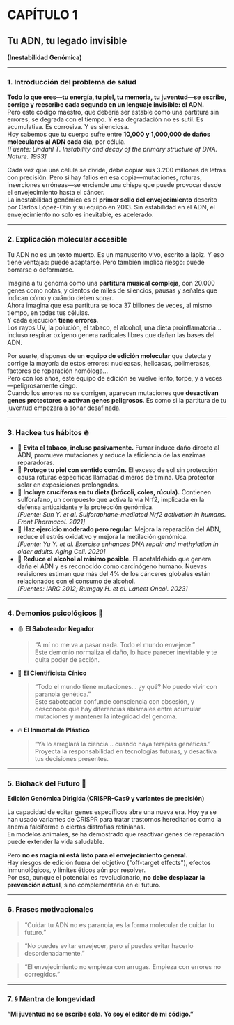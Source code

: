 # CAPÍTULO 1  
## Tu ADN, tu legado invisible  
**(Inestabilidad Genómica)**

---

### 1. Introducción del problema de salud

**Todo lo que eres—tu energía, tu piel, tu memoria, tu juventud—se escribe, corrige y reescribe cada segundo en un lenguaje invisible: el ADN.**  
Pero este código maestro, que debería ser estable como una partitura sin errores, se degrada con el tiempo. Y esa degradación no es sutil. Es acumulativa. Es corrosiva. Y es silenciosa.  
Hoy sabemos que tu cuerpo sufre entre **10,000 y 1,000,000 de daños moleculares al ADN cada día**, por célula.  
*[Fuente: Lindahl T. Instability and decay of the primary structure of DNA. Nature. 1993]*

Cada vez que una célula se divide, debe copiar sus 3.200 millones de letras con precisión. Pero si hay fallos en esa copia—mutaciones, roturas, inserciones erróneas—se enciende una chispa que puede provocar desde el envejecimiento hasta el cáncer.  
La inestabilidad genómica es el **primer sello del envejecimiento** descrito por Carlos López-Otín y su equipo en 2013. Sin estabilidad en el ADN, el envejecimiento no solo es inevitable, es acelerado.

---

### 2. Explicación molecular accesible

Tu ADN no es un texto muerto. Es un manuscrito vivo, escrito a lápiz. Y eso tiene ventajas: puede adaptarse. Pero también implica riesgo: puede borrarse o deformarse.

Imagina a tu genoma como una **partitura musical compleja**, con 20.000 genes como notas, y cientos de miles de silencios, pausas y señales que indican cómo y cuándo deben sonar.  
Ahora imagina que esa partitura se toca 37 billones de veces, al mismo tiempo, en todas tus células.  
Y cada ejecución **tiene errores**.  
Los rayos UV, la polución, el tabaco, el alcohol, una dieta proinflamatoria… incluso respirar oxígeno genera radicales libres que dañan las bases del ADN.

Por suerte, dispones de un **equipo de edición molecular** que detecta y corrige la mayoría de estos errores: nucleasas, helicasas, polimerasas, factores de reparación homóloga…  
Pero con los años, este equipo de edición se vuelve lento, torpe, y a veces—peligrosamente ciego.  
Cuando los errores no se corrigen, aparecen mutaciones que **desactivan genes protectores o activan genes peligrosos**. Es como si la partitura de tu juventud empezara a sonar desafinada.

---

### 3. Hackea tus hábitos 🔥

- 🧬 **Evita el tabaco, incluso pasivamente.** Fumar induce daño directo al ADN, promueve mutaciones y reduce la eficiencia de las enzimas reparadoras.
- 🧬 **Protege tu piel con sentido común.** El exceso de sol sin protección causa roturas específicas llamadas dímeros de timina. Usa protector solar en exposiciones prolongadas.
- 🧬 **Incluye crucíferas en tu dieta (brócoli, coles, rúcula).** Contienen sulforafano, un compuesto que activa la vía Nrf2, implicada en la defensa antioxidante y la protección genómica.  
  *[Fuente: Sun Y. et al. Sulforaphane-mediated Nrf2 activation in humans. Front Pharmacol. 2021]*  
- 🧬 **Haz ejercicio moderado pero regular.** Mejora la reparación del ADN, reduce el estrés oxidativo y mejora la metilación genómica.  
  *[Fuente: Yu Y. et al. Exercise enhances DNA repair and methylation in older adults. Aging Cell. 2020]*
- 🧬 **Reduce el alcohol al mínimo posible.** El acetaldehído que genera daña el ADN y es reconocido como carcinógeno humano. Nuevas revisiones estiman que más del 4% de los cánceres globales están relacionados con el consumo de alcohol.  
  *[Fuentes: IARC 2012; Rumgay H. et al. Lancet Oncol. 2023]*

---

### 4. Demonios psicológicos 🧠

- 🩸 **El Saboteador Negador**  
  > “A mí no me va a pasar nada. Todo el mundo envejece.”  
  Este demonio normaliza el daño, lo hace parecer inevitable y te quita poder de acción.

- 🧬 **El Cientificista Cínico**  
  > “Todo el mundo tiene mutaciones… ¿y qué? No puedo vivir con paranoia genética.”  
  Este saboteador confunde consciencia con obsesión, y desconoce que hay diferencias abismales entre acumular mutaciones y mantener la integridad del genoma.

- 🔥 **El Inmortal de Plástico**  
  > “Ya lo arreglará la ciencia… cuando haya terapias genéticas.”  
  Proyecta la responsabilidad en tecnologías futuras, y desactiva tus decisiones presentes.

---

### 5. Biohack del Futuro 🚀

**Edición Genómica Dirigida (CRISPR-Cas9 y variantes de precisión)**

La capacidad de editar genes específicos abre una nueva era. Hoy ya se han usado variantes de CRISPR para tratar trastornos hereditarios como la anemia falciforme o ciertas distrofias retinianas.  
En modelos animales, se ha demostrado que reactivar genes de reparación puede extender la vida saludable.

Pero **no es magia ni está listo para el envejecimiento general.**  
Hay riesgos de edición fuera del objetivo ("off-target effects"), efectos inmunológicos, y límites éticos aún por resolver.  
Por eso, aunque el potencial es revolucionario, **no debe desplazar la prevención actual**, sino complementarla en el futuro.

---

### 6. Frases motivacionales

> “Cuidar tu ADN no es paranoia, es la forma molecular de cuidar tu futuro.”

> “No puedes evitar envejecer, pero sí puedes evitar hacerlo desordenadamente.”

> “El envejecimiento no empieza con arrugas. Empieza con errores no corregidos.”

---

### 7. 🌀 Mantra de longevidad

**“Mi juventud no se escribe sola. Yo soy el editor de mi código.”**
